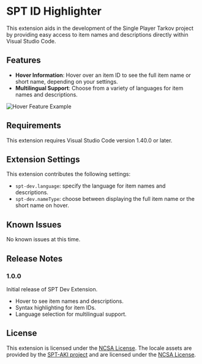 # SPT ID Highlighter

This extension aids in the development of the Single Player Tarkov project by providing easy access to item names and descriptions directly within Visual Studio Code.

## Features

- **Hover Information**: Hover over an item ID to see the full item name or short name, depending on your settings.
- **Multilingual Support**: Choose from a variety of languages for item names and descriptions.

![Hover Feature Example](https://github.com/refringe/spt-id-highlighter/blob/main/images/example.gif?raw=true)

## Requirements

This extension requires Visual Studio Code version 1.40.0 or later.

## Extension Settings

This extension contributes the following settings:

- `spt-dev.language`: specify the language for item names and descriptions.
- `spt-dev.nameType`: choose between displaying the full item name or the short name on hover.

## Known Issues

No known issues at this time.

## Release Notes

### 1.0.0

Initial release of SPT Dev Extension.

- Hover to see item names and descriptions.
- Syntax highlighting for item IDs.
- Language selection for multilingual support.

## License

This extension is licensed under the [NCSA License](LICENSE). The locale assets are provided by the [SPT-AKI project](https://dev.sp-tarkov.com/SPT-AKI/Server) and are licensed under the [NCSA License](assets/database/locales/LICENSE).
